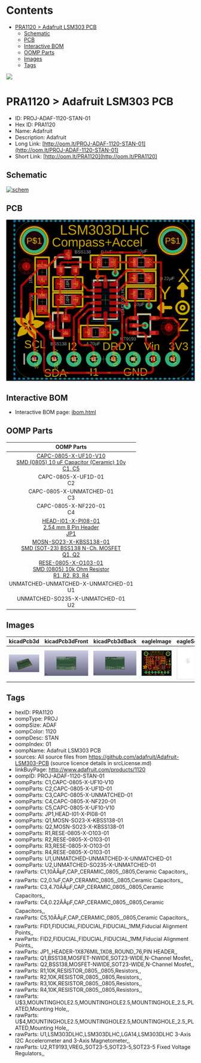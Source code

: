 



Contents
========

* [PRA1120 > Adafruit LSM303 PCB](#pra1120--adafruit-lsm303-pcb)
	* [Schematic](#schematic)
	* [PCB](#pcb)
	* [Interactive BOM](#interactive-bom)
	* [OOMP Parts](#oomp-parts)
	* [Images](#images)
	* [Tags](#tags)
  
![][im]
# PRA1120 > Adafruit LSM303 PCB

- ID: PROJ-ADAF-1120-STAN-01
- Hex ID: PRA1120
- Name: Adafruit
- Description: Adafruit
- Long Link: [http://oom.lt/PROJ-ADAF-1120-STAN-01](http://oom.lt/PROJ-ADAF-1120-STAN-01)
- Short Link: [http://oom.lt/PRA1120](http://oom.lt/PRA1120)

## Schematic
  
[![schem](eagleSchemImage.png)](eagleSchemImage.png)
## PCB
  
[![pcb](eagleImage.png)](eagleImage.png)
## Interactive BOM

- Interactive BOM page: [ibom.html](https://htmlpreview.github.io/?https://github.com/oomlout/oomlout_OOMP_projects/blob/main/PROJ-ADAF-1120-STAN-01/kicad/bom/ibom.html)

## OOMP Parts
  

|OOMP Parts|
| :---: |
|[CAPC-0805-X-UF10-V10<br> SMD (0805) 10 uF Capacitor (Ceramic) 10v<br> C1, C5](https://github.com/oomlout/oomlout_OOMP_parts/tree/main/CAPC-0805-X-UF10-V10/)|
|CAPC-0805-X-UF1D-01<BR>C2|
|CAPC-0805-X-UNMATCHED-01<BR>C3|
|CAPC-0805-X-NF220-01<BR>C4|
|[HEAD-I01-X-PI08-01<br> 2.54 mm 8 Pin Header<br> JP1](https://github.com/oomlout/oomlout_OOMP_parts/tree/main/HEAD-I01-X-PI08-01/)|
|[MOSN-SO23-X-KBSS138-01<br> SMD (SOT-23) BSS138 N-Ch. MOSFET<br> Q1, Q2](https://github.com/oomlout/oomlout_OOMP_parts/tree/main/MOSN-SO23-X-KBSS138-01/)|
|[RESE-0805-X-O103-01<br> SMD (0805) 10k Ohm Resistor<br> R1, R2, R3, R4](https://github.com/oomlout/oomlout_OOMP_parts/tree/main/RESE-0805-X-O103-01/)|
|UNMATCHED-UNMATCHED-X-UNMATCHED-01<BR>U1|
|UNMATCHED-SO235-X-UNMATCHED-01<BR>U2|

## Images
  
  

|kicadPcb3d|kicadPcb3dFront|kicadPcb3dBack|eagleImage|eagleSchemImage|
| :---: | :---: | :---: | :---: | :---: |
|[![kicadPcb3d](kicadPcb3d_140.png)](kicadPcb3d.png)|[![kicadPcb3dFront](kicadPcb3dFront_140.png)](kicadPcb3dFront.png)|[![kicadPcb3dBack](kicadPcb3dBack_140.png)](kicadPcb3dBack.png)|[![eagleImage](eagleImage_140.png)](eagleImage.png)|[![eagleSchemImage](eagleSchemImage_140.png)](eagleSchemImage.png)|

## Tags

- hexID: PRA1120
- oompType: PROJ
- oompSize: ADAF
- oompColor: 1120
- oompDesc: STAN
- oompIndex: 01
- oompName: Adafruit LSM303 PCB
- sources: All source files from https://github.com/adafruit/Adafruit-LSM303-PCB (source licence details in srcLicense.md)
- linkBuyPage: http://www.adafruit.com/products/1120
- oompID: PROJ-ADAF-1120-STAN-01
- oompParts: C1,CAPC-0805-X-UF10-V10
- oompParts: C2,CAPC-0805-X-UF1D-01
- oompParts: C3,CAPC-0805-X-UNMATCHED-01
- oompParts: C4,CAPC-0805-X-NF220-01
- oompParts: C5,CAPC-0805-X-UF10-V10
- oompParts: JP1,HEAD-I01-X-PI08-01
- oompParts: Q1,MOSN-SO23-X-KBSS138-01
- oompParts: Q2,MOSN-SO23-X-KBSS138-01
- oompParts: R1,RESE-0805-X-O103-01
- oompParts: R2,RESE-0805-X-O103-01
- oompParts: R3,RESE-0805-X-O103-01
- oompParts: R4,RESE-0805-X-O103-01
- oompParts: U1,UNMATCHED-UNMATCHED-X-UNMATCHED-01
- oompParts: U2,UNMATCHED-SO235-X-UNMATCHED-01
- rawParts: C1,10ÃÂµF,CAP_CERAMIC_0805,_0805,Ceramic Capacitors,,
- rawParts: C2,0.1uF,CAP_CERAMIC_0805,_0805,Ceramic Capacitors,,
- rawParts: C3,4.70ÃÂµF,CAP_CERAMIC_0805,_0805,Ceramic Capacitors,,
- rawParts: C4,0.22ÃÂµF,CAP_CERAMIC_0805,_0805,Ceramic Capacitors,,
- rawParts: C5,10ÃÂµF,CAP_CERAMIC_0805,_0805,Ceramic Capacitors,,
- rawParts: FID1,FIDUCIAL,FIDUCIAL,FIDUCIAL_1MM,Fiducial Alignment Points,,
- rawParts: FID2,FIDUCIAL,FIDUCIAL,FIDUCIAL_1MM,Fiducial Alignment Points,,
- rawParts: JP1,,HEADER-1X876MIL,1X08_ROUND_76,PIN HEADER,,
- rawParts: Q1,BSS138,MOSFET-NWIDE,SOT23-WIDE,N-Channel Mosfet,,
- rawParts: Q2,BSS138,MOSFET-NWIDE,SOT23-WIDE,N-Channel Mosfet,,
- rawParts: R1,10K,RESISTOR_0805,_0805,Resistors,,
- rawParts: R2,10K,RESISTOR_0805,_0805,Resistors,,
- rawParts: R3,10K,RESISTOR_0805,_0805,Resistors,,
- rawParts: R4,10K,RESISTOR_0805,_0805,Resistors,,
- rawParts: U$3,MOUNTINGHOLE2.5,MOUNTINGHOLE2.5,MOUNTINGHOLE_2.5_PLATED,Mounting Hole,,
- rawParts: U$4,MOUNTINGHOLE2.5,MOUNTINGHOLE2.5,MOUNTINGHOLE_2.5_PLATED,Mounting Hole,,
- rawParts: U1,LSM303DLHC,LSM303DLHC,LGA14,LSM303DLHC 3-Axis I2C Accelerometer and 3-Axis Magnetometer,,
- rawParts: U2,RT9193,VREG_SOT23-5,SOT23-5,SOT23-5 Fixed Voltage Regulators,,



[im]: kicadPcb3d_450.png
